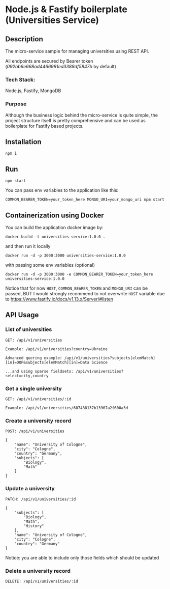# Node.js & Fastify boilerplate (Universities Service)

## Description
The micro-service sample for managing universities using REST API.

All endpoints are secured by Bearer token (*092bb6e668ad4466991ed3388df5847b* by default)

### Tech Stack:

Node.js, Fastify, MongoDB

### Purpose

Although the business logic behind the micro-service is quite simple, the project structure itself is pretty comprehensive and can be used as boilerplate for Fastify based projects.


## Installation

```
npm i 
```

## Run

```
npm start
```
You can pass env variables to the application like this:

```
COMMON_BEARER_TOKEN=your_token_here MONGO_URI=your_mongo_uri npm start
```

## Containerization using Docker

You can build the application docker image by:
```
docker build -t universities-service:1.0.0 .
```
and then run it locally

```
docker run -d -p 3000:3000 universities-service:1.0.0
```
with passing some env variables (optional)

```
docker run -d -p 3000:3000 -e COMMON_BEARER_TOKEN=your_token_here universities-service:1.0.0
```

Notice that for now `HOST`, `COMMON_BEARER_TOKEN` and `MONGO_URI` can be passed, BUT I would strongly recommend to not overwrite `HOST` variable due to https://www.fastify.io/docs/v1.13.x/Server/#listen

## API Usage

### List of universities

```
GET: /api/v1/universities

Example: /api/v1/universities?country=Ukraine

Advanced quering example: /api/v1/universities?subjects[elemMatch][in]=OOP&subjects[elemMatch][in]=Data Science

...and using sparse fieldsets: /api/v1/universities?select=city,country
```


### Get a single university

```
GET: /api/v1/universities/:id

Example: /api/v1/universities/607438137b13967a2f608a3d
```


### Create a university record

```
POST: /api/v1/universities

{
    "name": "University of Cologne",
    "city": "Cologne",
    "country": "Germany",
    "subjects": [
        "Biology",
        "Math"
    ]
}
```

### Update a university
```
PATCH: /api/v1/universities/:id

{
    "subjects": [
        "Biology",
        "Math",
        "History"
    ],
    "name": "University of Cologne",
    "city": "Cologne",
    "country": "Germany"
}
```

Notice: you are able to include only those fields which should be updated


### Delete a university record

```
DELETE: /api/v1/universities/:id
```
